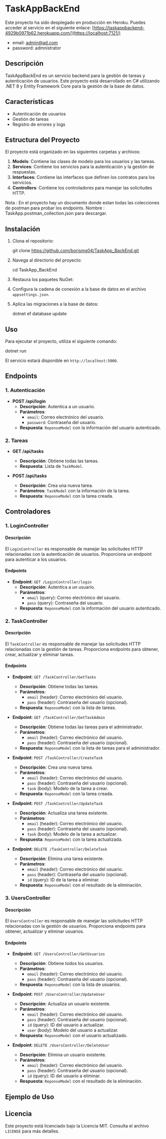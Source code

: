 # TaskAppBackEnd

Este proyecto ha sido desplegado en producción en Heroku. Puedes acceder al servicio en el siguiente enlace:
[https://taskappbackend-4929b0971b62.herokuapp.com/](https://localhost:7121/)

- email: admin@ad.com
- password: admnistrator

## Descripción

TaskAppBackEnd es un servicio backend para la gestión de tareas y autenticación de usuarios. Este proyecto está desarrollado en C# utilizando .NET 8 y Entity Framework Core para la gestión de la base de datos.

## Características

- Autenticación de usuarios
- Gestión de tareas
- Registro de errores y logs

## Estructura del Proyecto

El proyecto está organizado en las siguientes carpetas y archivos:

1. **Models**: Contiene las clases de modelo para los usuarios y las tareas.
2. **Services**: Contiene los servicios para la autenticación y la gestión de respuestas.
3. **Interfaces**: Contiene las interfaces que definen los contratos para los servicios.
4. **Controllers**: Contiene los controladores para manejar las solicitudes HTTP.

Nota : En el proyecto hay un documento donde estan todas las colecciones de postman para probar los endpoints.
Nombre : TaskApp.postman_collection.json para descargar.

## Instalación

1. Clona el repositorio:

   git clone https://github.com/borismg04/TaskApp_BackEnd.git

2. Navega al directorio del proyecto:

   cd TaskApp_BackEnd
   
3. Restaura los paquetes NuGet:
   
4. Configura la cadena de conexión a la base de datos en el archivo `appsettings.json`.

5. Aplica las migraciones a la base de datos:

   dotnet ef database update


## Uso

Para ejecutar el proyecto, utiliza el siguiente comando:

dotnet run


El servicio estará disponible en `http://localhost:5000`.

## Endpoints

### 1. Autenticación

- **POST /api/login**
    - **Descripción**: Autentica a un usuario.
    - **Parámetros**:
        - `email`: Correo electrónico del usuario.
        - `password`: Contraseña del usuario.
    - **Respuesta**: `ReponseModel` con la información del usuario autenticado.

### 2. Tareas

- **GET /api/tasks**
    - **Descripción**: Obtiene todas las tareas.
    - **Respuesta**: Lista de `TaskModel`.

- **POST /api/tasks**
    - **Descripción**: Crea una nueva tarea.
    - **Parámetros**: `TaskModel` con la información de la tarea.
    - **Respuesta**: `ReponseModel` con la tarea creada.

## Controladores

### 1. LoginController

#### Descripción

El `LoginController` es responsable de manejar las solicitudes HTTP relacionadas con la autenticación de usuarios. Proporciona un endpoint para autenticar a los usuarios.

#### Endpoints

- **Endpoint**: `GET /LoginController/login`
    - **Descripción**: Autentica a un usuario.
    - **Parámetros**:
        - `email` (query): Correo electrónico del usuario.
        - `pass` (query): Contraseña del usuario.
    - **Respuesta**: `ReponseModel` con la información del usuario autenticado.

### 2. TaskController

#### Descripción

El `TaskController` es responsable de manejar las solicitudes HTTP relacionadas con la gestión de tareas. Proporciona endpoints para obtener, crear, actualizar y eliminar tareas.

#### Endpoints

- **Endpoint**: `GET /TaskController/GetTasks`
    - **Descripción**: Obtiene todas las tareas.
    - **Parámetros**:
        - `email` (header): Correo electrónico del usuario.
        - `pass` (header): Contraseña del usuario (opcional).
    - **Respuesta**: `ReponseModel` con la lista de tareas.

- **Endpoint**: `GET /TaskController/GetTaskAdmin`
    - **Descripción**: Obtiene todas las tareas para el administrador.
    - **Parámetros**:
        - `email` (header): Correo electrónico del usuario.
        - `pass` (header): Contraseña del usuario (opcional).
    - **Respuesta**: `ReponseModel` con la lista de tareas para el administrador.

- **Endpoint**: `POST /TaskController/CreateTask`
    - **Descripción**: Crea una nueva tarea.
    - **Parámetros**:
        - `email` (header): Correo electrónico del usuario.
        - `pass` (header): Contraseña del usuario (opcional).
        - `task` (body): Modelo de la tarea a crear.
    - **Respuesta**: `ReponseModel` con la tarea creada.

- **Endpoint**: `POST /TaskController/UpdateTask`
    - **Descripción**: Actualiza una tarea existente.
    - **Parámetros**:
        - `email` (header): Correo electrónico del usuario.
        - `pass` (header): Contraseña del usuario (opcional).
        - `task` (body): Modelo de la tarea a actualizar.
    - **Respuesta**: `ReponseModel` con la tarea actualizada.

- **Endpoint**: `DELETE /TaskController/DeleteTask`
    - **Descripción**: Elimina una tarea existente.
    - **Parámetros**:
        - `email` (header): Correo electrónico del usuario.
        - `pass` (header): Contraseña del usuario (opcional).
        - `id` (query): ID de la tarea a eliminar.
    - **Respuesta**: `ReponseModel` con el resultado de la eliminación.

### 3. UsersController

#### Descripción

El `UsersController` es responsable de manejar las solicitudes HTTP relacionadas con la gestión de usuarios. Proporciona endpoints para obtener, actualizar y eliminar usuarios.

#### Endpoints

- **Endpoint**: `GET /UsersController/GetUsuarios`
    - **Descripción**: Obtiene todos los usuarios.
    - **Parámetros**:
        - `email` (header): Correo electrónico del usuario.
        - `pass` (header): Contraseña del usuario (opcional).
    - **Respuesta**: `ReponseModel` con la lista de usuarios.

- **Endpoint**: `POST /UsersController/UpdateUser`
    - **Descripción**: Actualiza un usuario existente.
    - **Parámetros**:
        - `email` (header): Correo electrónico del usuario.
        - `pass` (header): Contraseña del usuario (opcional).
        - `id` (query): ID del usuario a actualizar.
        - `user` (body): Modelo del usuario a actualizar.
    - **Respuesta**: `ReponseModel` con el usuario actualizado.

- **Endpoint**: `DELETE /UsersController/DeleteUser`
    - **Descripción**: Elimina un usuario existente.
    - **Parámetros**:
        - `email` (header): Correo electrónico del usuario.
        - `pass` (header): Contraseña del usuario (opcional).
        - `id` (query): ID del usuario a eliminar.
    - **Respuesta**: `ReponseModel` con el resultado de la eliminación.

## Ejemplo de Uso

## Licencia

Este proyecto está licenciado bajo la Licencia MIT. Consulta el archivo `LICENSE` para más detalles.



























